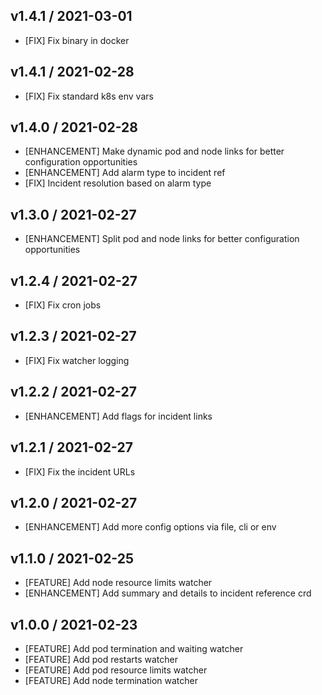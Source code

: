 ## v1.4.1 / 2021-03-01

- [FIX] Fix binary in docker

## v1.4.1 / 2021-02-28

- [FIX] Fix standard k8s env vars

## v1.4.0 / 2021-02-28

- [ENHANCEMENT] Make dynamic pod and node links for better configuration opportunities
- [ENHANCEMENT] Add alarm type to incident ref
- [FIX] Incident resolution based on alarm type

## v1.3.0 / 2021-02-27

- [ENHANCEMENT] Split pod and node links for better configuration opportunities

## v1.2.4 / 2021-02-27

- [FIX] Fix cron jobs

## v1.2.3 / 2021-02-27

- [FIX] Fix watcher logging

## v1.2.2 / 2021-02-27

- [ENHANCEMENT] Add flags for incident links

## v1.2.1 / 2021-02-27

- [FIX] Fix the incident URLs

## v1.2.0 / 2021-02-27

- [ENHANCEMENT] Add more config options via file, cli or env

## v1.1.0 / 2021-02-25

- [FEATURE] Add node resource limits watcher
- [ENHANCEMENT] Add summary and details to incident reference crd

## v1.0.0 / 2021-02-23

- [FEATURE] Add pod termination and waiting watcher
- [FEATURE] Add pod restarts watcher
- [FEATURE] Add pod resource limits watcher
- [FEATURE] Add node termination watcher
